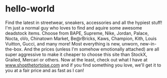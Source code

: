 # hello-world
Find the latest in streetwear, sneakers, accessories and all the hypiest stuff! 
I'm just a normal guy who loves to find and aquire some awesome deadstock items.  Choose from BAPE, Supreme, Nike, Jordan, Palace, Nocta, oVo, Chinatown Market, Be@rBricks, Kaws, Champion, Kith, Louis Vuitton, Gucci, and many more!
Most everything is new, unworn, new-in-the-box.  And the prices (unless I'm somehow emotionally attached) are all super aggressive to make it cheaper to choose this site than StockX, Grailed, Mercari or others.
Now at the least, check out what I have at www.shopthetortoise.com and if you find something you love, we'll get it to you at a fair price and as fast as I can!
